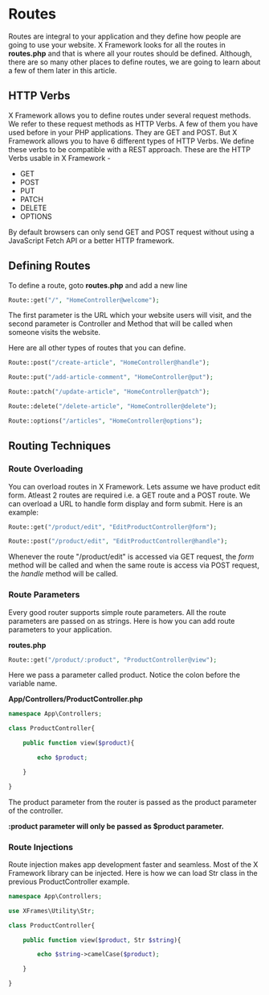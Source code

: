 # Routes

Routes are integral to your application and they define 
how people are going to use your website. X Framework 
looks for all the routes in **routes.php** and that is where
all your routes should be defined. Although, there are
so many other places to define routes, we are going to
learn about a few of them later in this article.

## HTTP Verbs

X Framework allows you to define routes under several
request methods. We refer to these request methods as
HTTP Verbs. A few of them you have used before in your
PHP applications. They are GET and POST. But X Framework
allows you to have 6 different types of HTTP Verbs. We define
these verbs to be compatible with a REST approach. These
are the HTTP Verbs usable in X Framework - 

- GET
- POST
- PUT
- PATCH
- DELETE
- OPTIONS

By default browsers can only send GET and POST request
without using a JavaScript Fetch API or a better HTTP
framework.

## Defining Routes

To define a route, goto **routes.php** and add a new line

```php
Route::get("/", "HomeController@welcome");
```

The first parameter is the URL which your website users will
visit, and the second parameter is Controller and Method that
will be called when someone visits the website.

Here are all other types of routes that you can define.

```php
Route::post("/create-article", "HomeController@handle");

Route::put("/add-article-comment", "HomeController@put");

Route::patch("/update-article", "HomeController@patch");

Route::delete("/delete-article", "HomeController@delete");

Route::options("/articles", "HomeController@options");
```

## Routing Techniques

### Route Overloading

You can overload routes in X Framework. Lets assume we have
product edit form. Atleast 2 routes are required i.e. a
GET route and a POST route. We can overload a URL to handle
form display and form submit. Here is an example:

```php
Route::get("/product/edit", "EditProductController@form");

Route::post("/product/edit", "EditProductController@handle");
```

Whenever the route "/product/edit" is accessed via GET request,
the *form* method will be called and when the same route is
access via POST request, the *handle* method will be called.

### Route Parameters

Every good router supports simple route parameters. All the
route parameters are passed on as strings. Here is how you
can add route parameters to your application.

**routes.php**
```php
Route::get("/product/:product", "ProductController@view");
```
Here we pass a parameter called product. Notice the colon
before the variable name.

**App/Controllers/ProductController.php**

```php
namespace App\Controllers;

class ProductController{

    public function view($product){

        echo $product;

    }

}
```

The product parameter from the router is passed as the product
parameter of the controller.

**:product parameter will only be passed as $product parameter.**

### Route Injections

Route injection makes app development faster and seamless. Most
of the X Framework library can be injected. Here is how we can
load Str class in the previous ProductController example.

```php
namespace App\Controllers;

use XFrames\Utility\Str;

class ProductController{

    public function view($product, Str $string){

        echo $string->camelCase($product);

    }

}
```